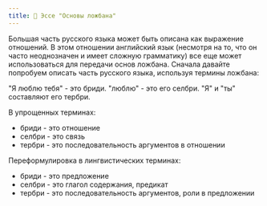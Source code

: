 ```yaml
---
title: 📝 Эссе "Основы ложбана"
---
```


<div class="lojbo">

Большая часть русского языка может быть описана как выражение отношений. В этом отношении английский язык (несмотря на то, что он часто неоднозначен и имеет сложную грамматику) все еще может использоваться для передачи основ ложбана. Сначала давайте попробуем описать часть русского языка, используя термины ложбана:

"Я люблю тебя" - это бриди.
"люблю" - это его селбри.
"Я" и "ты" составляют его тербри.

В упрощенных терминах:
* бриди - это отношение
* селбри - это связь
* тербри - это последовательность аргументов в отношении

<!-- Переформулировка в математических терминах:
* бриди - это выражение с функцией, например, `f(1,2)`
* селбри - это функция `f(x,y)`
* тербри - это последовательность аргументов `1,2`
Возвращаемое значение функции можно рассматривать как всегда возвращающее `true`. Рассмотрим функцию `верно ли, что x меньше y`. -->

Переформулировка в лингвистических терминах:
* бриди - это предложение
* селбри - это глагол содержания, предикат
* тербри - это последовательность аргументов, роли в предложении